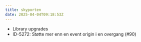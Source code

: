 ```yaml
---
title: skyporten
date: 2025-04-04T09:18:53Z
---
```

- Library upgrades
- ID-5272: Støtte mer enn en event origin i en overgang (#90)

